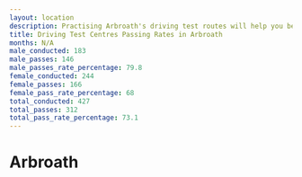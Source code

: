 ```yaml
---
layout: location
description: Practising Arbroath's driving test routes will help you become more confident in your gear-changing abilities.
title: Driving Test Centres Passing Rates in Arbroath
months: N/A
male_conducted: 183
male_passes: 146
male_passes_rate_percentage: 79.8
female_conducted: 244
female_passes: 166
female_pass_rate_percentage: 68
total_conducted: 427
total_passes: 312
total_pass_rate_percentage: 73.1
---
```


# Arbroath
